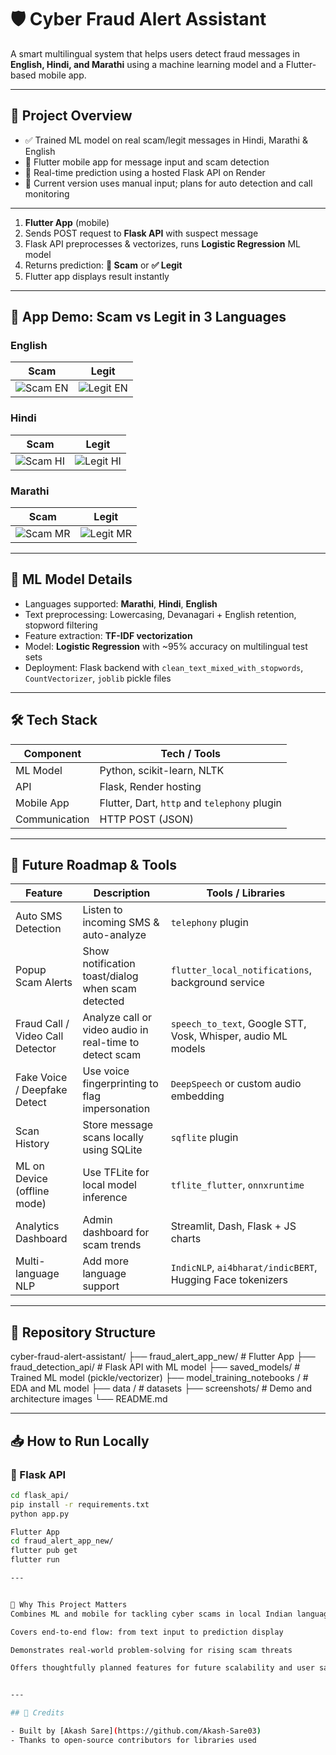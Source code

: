 # 🛡️ Cyber Fraud Alert Assistant

A smart multilingual system that helps users detect fraud messages in **English, Hindi, and Marathi** using a machine learning model and a Flutter-based mobile app.

---

## 📌 Project Overview

- ✅ Trained ML model on real scam/legit messages in Hindi, Marathi & English  
- 📱 Flutter mobile app for message input and scam detection  
- 🧠 Real-time prediction using a hosted Flask API on Render  
- 🧪 Current version uses manual input; plans for auto detection and call monitoring  

---

1. **Flutter App** (mobile)  
2. Sends POST request to **Flask API** with suspect message  
3. Flask API preprocesses & vectorizes, runs **Logistic Regression** ML model  
4. Returns prediction: **🚨 Scam** or **✅ Legit**  
5. Flutter app displays result instantly

---

## 📱 App Demo: Scam vs Legit in 3 Languages

### English
| Scam | Legit |
|------|-------|
| ![Scam EN](./screenshots/scam_english.jpeg) | ![Legit EN](./screenshots/legit_english.jpeg) |

### Hindi
| Scam | Legit |
|------|-------|
| ![Scam HI](./screenshots/scam_hindi.jpeg) | ![Legit HI](./screenshots/legit_hindi.jpeg) |

### Marathi
| Scam | Legit |
|------|-------|
| ![Scam MR](./screenshots/scam_marathi.jpeg) | ![Legit MR](./screenshots/legit_marathi.jpeg) |

---

## 🧠 ML Model Details

- Languages supported: **Marathi**, **Hindi**, **English**  
- Text preprocessing: Lowercasing, Devanagari + English retention, stopword filtering  
- Feature extraction: **TF-IDF vectorization**  
- Model: **Logistic Regression** with ~95% accuracy on multilingual test sets  
- Deployment: Flask backend with `clean_text_mixed_with_stopwords`, `CountVectorizer`, `joblib` pickle files

---

## 🛠️ Tech Stack

| Component       | Tech / Tools                          |
|----------------|----------------------------------------|
| ML Model        | Python, scikit-learn, NLTK             |
| API             | Flask, Render hosting                  |
| Mobile App      | Flutter, Dart, `http` and `telephony` plugin |
| Communication   | HTTP POST (JSON)                       |

---

## 🚀 Future Roadmap & Tools

| Feature                          | Description | Tools / Libraries |
|----------------------------------|-------------|-------------------|
| Auto SMS Detection              | Listen to incoming SMS & auto-analyze | `telephony` plugin |
| Popup Scam Alerts               | Show notification toast/dialog when scam detected | `flutter_local_notifications`, background service |
| Fraud Call / Video Call Detector| Analyze call or video audio in real-time to detect scam | `speech_to_text`, Google STT, Vosk, Whisper, audio ML models |
| Fake Voice / Deepfake Detect    | Use voice fingerprinting to flag impersonation | `DeepSpeech` or custom audio embedding |
| Scan History                    | Store message scans locally using SQLite | `sqflite` plugin |
| ML on Device (offline mode)     | Use TFLite for local model inference | `tflite_flutter`, `onnxruntime` |
| Analytics Dashboard             | Admin dashboard for scam trends | Streamlit, Dash, Flask + JS charts |
| Multi-language NLP              | Add more language support | `IndicNLP`, `ai4bharat/indicBERT`, Hugging Face tokenizers |

---

## 📂 Repository Structure

cyber-fraud-alert-assistant/
├── fraud_alert_app_new/ # Flutter App
├── fraud_detection_api/ # Flask API with ML model
├── saved_models/ # Trained ML model (pickle/vectorizer)
├── model_training_notebooks / # EDA and ML model
├── data / # datasets 
├── screenshots/ # Demo and architecture images
└── README.md


---

## 📥 How to Run Locally

### 🔹 Flask API

```bash
cd flask_api/
pip install -r requirements.txt
python app.py

Flutter App
cd fraud_alert_app_new/
flutter pub get
flutter run

---


👏 Why This Project Matters
Combines ML and mobile for tackling cyber scams in local Indian languages

Covers end-to-end flow: from text input to prediction display

Demonstrates real-world problem-solving for rising scam threats

Offers thoughtfully planned features for future scalability and user safety


---

## 🤝 Credits

- Built by [Akash Sare](https://github.com/Akash-Sare03)
- Thanks to open-source contributors for libraries used






